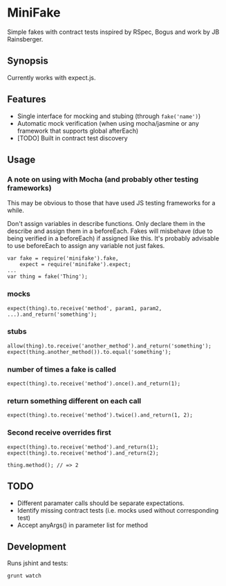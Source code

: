 # MiniFake

Simple fakes with contract tests inspired by RSpec, Bogus and work by JB Rainsberger.

## Synopsis

Currently works with expect.js.

## Features

* Single interface for mocking and stubing (through `fake('name')`)
* Automatic mock verification (when using mocha/jasmine or any framework that supports global afterEach)
* [TODO] Built in contract test discovery

## Usage

### A note on using with Mocha (and probably other testing frameworks)

This may be obvious to those that have used JS testing frameworks for a while.

Don't assign variables in describe functions. Only declare them in the describe and assign them in a beforeEach. Fakes will misbehave (due to being verified in a beforeEach) if assigned like this. It's probably advisable to use beforeEach to assign any variable not just fakes.

    var fake = require('minifake').fake,
        expect = require('minifake').expect;
    ...
    var thing = fake('Thing');

### mocks

    expect(thing).to.receive('method', param1, param2, ...).and_return('something');

### stubs

    allow(thing).to.receive('another_method').and_return('something');
    expect(thing.another_method()).to.equal('something');

### number of times a fake is called

    expect(thing).to.receive('method').once().and_return(1);

### return something different on each call

    expect(thing).to.receive('method').twice().and_return(1, 2);

### Second receive overrides first

    expect(thing).to.receive('method').and_return(1);
    expect(thing).to.receive('method').and_return(2);

    thing.method(); // => 2

## TODO

* Different paramater calls should be separate expectations.
* Identify missing contract tests (i.e. mocks used without corresponding test)
* Accept anyArgs() in parameter list for method

## Development

Runs jshint and tests:

    grunt watch


